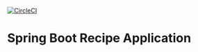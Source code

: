 [![CircleCI](https://circleci.com/gh/reve99/sfg-pet-clinic.svg?style=svg)](https://circleci.com/gh/reve99/sfg-pet-clinic)
# Spring Boot Recipe Application
